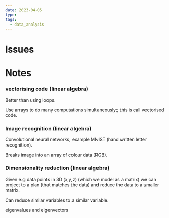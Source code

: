 ```yaml
---
date: 2023-04-05
type: 
tags:
  - data_analysis
---
```




# Issues


# Notes

### vectorising code (linear algebra)

Better than using loops.

Use arrays to do many computations simultaneously;; this is call vectorised code.

### Image recognition  (linear algebra)

Convolutional neural networks, example MNIST (hand written letter recognition).

Breaks image into an array of colour data (RGB).

### Dimensionality reduction (linear algebra)

Given e.g data points in 3D (x,y,z) (which we model as a matrix) we can project to a plan (that matches the data) and reduce the data to a smaller matrix. 

Can reduce similar variables to a similar variable.

eigenvalues and eigenvectors